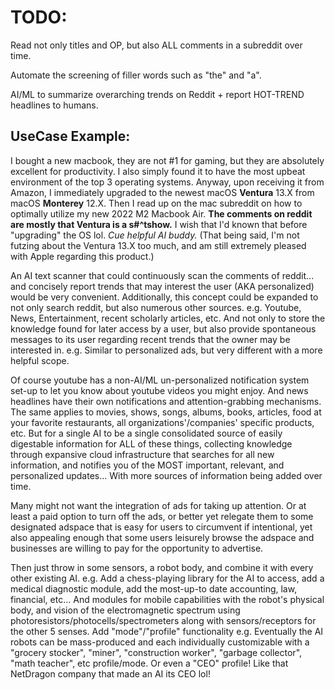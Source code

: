 # TODO:

Read not only titles and OP, but also ALL comments in a subreddit over time. 

Automate the screening of filler words such as "the" and "a".

AI/ML to summarize overarching trends on Reddit + report HOT-TREND headlines to humans. 

## UseCase Example: 
I bought a new macbook, they are not #1 for gaming, but they are absolutely excellent for productivity.
I also simply found it to have the most upbeat environment of the top 3 operating systems.
Anyway, upon receiving it from Amazon, I immediately upgraded to the newest macOS **Ventura** 13.X from macOS **Monterey** 12.X.
Then I read up on the mac subreddit on how to optimally utilize my new 2022 M2 Macbook Air.
**The comments on reddit are mostly that Ventura is a s#^tshow.**
I wish that I'd known that before "upgrading" the OS lol.
*Cue helpful AI buddy.*
(That being said, I'm not futzing about the Ventura 13.X too much, and am still extremely pleased with Apple regarding this product.)

An AI text scanner that could continuously scan the comments of reddit... and concisely report trends that may interest the user (AKA personalized) would be very convenient. Additionally, this concept could be expanded to not only search reddit, but also numerous other sources. e.g. Youtube, News, Entertainment, recent scholarly articles, etc. And not only to store the knowledge found for later access by a user, but also provide spontaneous messages to its user regarding recent trends that the owner may be interested in. e.g. Similar to personalized ads, but very different with a more helpful scope.

Of course youtube has a non-AI/ML un-personalized notification system set-up to let you know about youtube videos you might enjoy. And news headlines have their own notifications and attention-grabbing mechanisms. The same applies to movies, shows, songs, albums, books, articles, food at your favorite restaurants, all organizations'/companies' specific products, etc. But for a single AI to be a single consolidated source of easily digestable information for ALL of these things, collecting knowledge through expansive cloud infrastructure that searches for all new information, and notifies you of the MOST important, relevant, and personalized updates... With more sources of information being added over time. 

Many might not want the integration of ads for taking up attention. Or at least a paid option to turn off the ads, or better yet relegate them to some designated adspace that is easy for users to circumvent if intentional, yet also appealing enough that some users leisurely browse the adspace and businesses are willing to pay for the opportunity to advertise.

Then just throw in some sensors, a robot body, and combine it with every other existing AI. e.g. Add a chess-playing library for the AI to access, add a medical diagnostic module, add the most-up-to date accounting, law, financial, etc... And modules for mobile capabilities with the robot's physical body, and vision of the electromagnetic spectrum using photoresistors/photocells/spectrometers along with sensors/receptors for the other 5 senses. Add "mode"/"profile" functionality e.g. Eventually the AI robots can be mass-produced and each individually customizable with a "grocery stocker", "miner", "construction worker", "garbage collector", "math teacher", etc profile/mode. Or even a "CEO" profile! Like that NetDragon company that made an AI its CEO lol!
